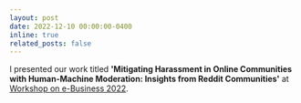 ```yaml
---
layout: post
date: 2022-12-10 00:00:00-0400
inline: true
related_posts: false
---
```


I presented our work titled **'Mitigating Harassment in Online Communities with Human-Machine Moderation: Insights from Reddit Communities'** at [Workshop on e-Business 2022](https://2022.ebizworkshop.org/).
